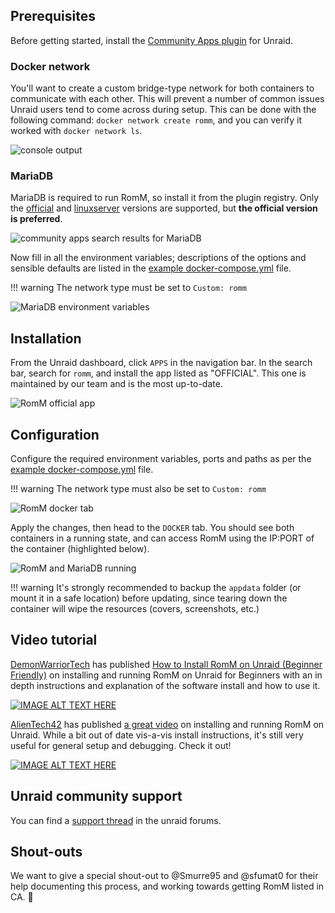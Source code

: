 ## Prerequisites

Before getting started, install the [Community Apps plugin](https://forums.unraid.net/topic/38582-plug-in-community-applications/) for Unraid.

### Docker network

You'll want to create a custom bridge-type network for both containers to communicate with each other. This will prevent a number of common issues Unraid users tend to come across during setup. This can be done with the following command: `docker network create romm`, and you can verify it worked with `docker network ls`.

![console output](https://github.com/user-attachments/assets/bac31998-1911-4085-b115-8dd93d519b8b)

### MariaDB

MariaDB is required to run RomM, so install it from the plugin registry. Only the [official](https://hub.docker.com/_/mariadb) and [linuxserver](https://github.com/linuxserver/docker-mariadb/pkgs/container/mariadb) versions are supported, but **the official version is preferred**.

![community apps search results for MariaDB](https://github.com/user-attachments/assets/76f4b6ef-5b63-454f-9357-d2920b9afd0e)

Now fill in all the environment variables; descriptions of the options and sensible defaults are listed in the [example docker-compose.yml](https://github.com/rommapp/romm/blob/release/examples/docker-compose.example.yml) file.

<!-- prettier-ignore -->
!!! warning
    The network type must be set to `Custom: romm`

![MariaDB environment variables](https://github.com/user-attachments/assets/a11906c5-25b2-46f1-906b-451a9ee39dca)

## Installation

From the Unraid dashboard, click `APPS` in the navigation bar. In the search bar, search for `romm`, and install the app listed as "OFFICIAL". This one is maintained by our team and is the most up-to-date.

![RomM official app](https://github.com/user-attachments/assets/57c4d47a-8604-4e8d-b05a-84dd68dda124)

## Configuration

Configure the required environment variables, ports and paths as per the [example docker-compose.yml](https://github.com/rommapp/romm/blob/release/examples/docker-compose.example.yml) file.

<!-- prettier-ignore -->
!!! warning
    The network type must also be set to `Custom: romm`

![RomM docker tab](https://github.com/user-attachments/assets/4c4210c2-ed00-4790-a945-65cbe33620b0)

Apply the changes, then head to the `DOCKER` tab. You should see both containers in a running state, and can access RomM using the IP:PORT of the container (highlighted below).

![RomM and MariaDB running](https://github.com/user-attachments/assets/cba26de1-d2c9-4fff-88d8-bc7701f0dd88)

!!! warning
    It's strongly recommended to backup the `appdata` folder (or mount it in a safe location) before updating, since tearing down the container will wipe the resources (covers, screenshots, etc.)

## Video tutorial

[DemonWarriorTech](https://www.youtube.com/@DemonWarriorTech) has published [How to Install RomM on Unraid (Beginner Friendly)](https://www.youtube.com/watch?v=Oo5obHNy2iw) on installing and running RomM on Unraid for Beginners with an in depth instructions and explanation of the software install and how to use it.

[![IMAGE ALT TEXT HERE](https://img.youtube.com/vi/Oo5obHNy2iw/0.jpg)](https://www.youtube.com/watch?v=Oo5obHNy2iw)

[AlienTech42](https://www.youtube.com/@AlienTech42) has published [a great video](https://www.youtube.com/watch?v=ls5YcsFdwLQ) on installing and running RomM on Unraid. While a bit out of date vis-a-vis install instructions, it's still very useful for general setup and debugging. Check it out!

[![IMAGE ALT TEXT HERE](https://img.youtube.com/vi/ls5YcsFdwLQ/0.jpg)](https://www.youtube.com/watch?v=ls5YcsFdwLQ)

## Unraid community support

You can find a [support thread](https://forums.unraid.net/topic/149738-support-eurotimmy-romm-rom-manager-by-zurdi15/) in the unraid forums.

## Shout-outs

We want to give a special shout-out to @Smurre95 and @sfumat0 for their help documenting this process, and working towards getting RomM listed in CA. 🤝
